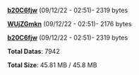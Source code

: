 [**b20C6fjw**](/data/b20C6fjw.txt) (09/12/22 - 02:51)- 2319 bytes

[**WUjZGmkn**](/data/WUjZGmkn.txt) (09/12/22 - 02:51)- 2176 bytes

[**b20C6fjw**](/data/b20C6fjw.txt) (09/12/22 - 02:51)- 2319 bytes

**Total Datas**: 7942

**Total Size**: 45.81 MB / 45.8 MB